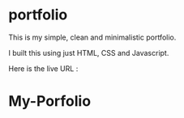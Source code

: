 # portfolio
 This is my simple, clean and minimalistic portfolio.

 I built this using just HTML, CSS and Javascript.

 Here is the live URL :
# My-Porfolio 

